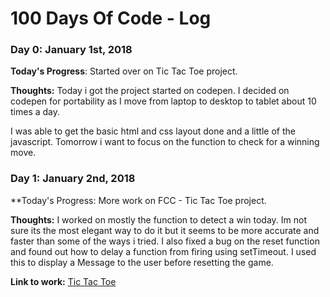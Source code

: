 # 100 Days Of Code - Log

### Day 0: January 1st, 2018
**Today's Progress**: Started over on Tic Tac Toe project.

**Thoughts:** Today i got the project started on codepen. I decided on codepen for portability as I move from laptop to desktop to tablet about 10 times a day. 

I was able to get the basic html and css layout done and a little of the javascript. Tomorrow i want to focus on the function to check for a winning move.

### Day 1: January 2nd, 2018
**Today's Progress: More work on FCC - Tic Tac Toe project.

**Thoughts:** I worked on mostly the function to detect a win today. Im not sure its the most elegant way to do it but it seems to be more accurate and faster than some of the ways i tried. I also fixed a bug on the reset function and found out how to delay a function from firing using setTimeout. I used this to display a Message to the user before resetting the game.


**Link to work:** [Tic Tac Toe](https://codepen.io/wdmcquinn/full/rpwOym/)
